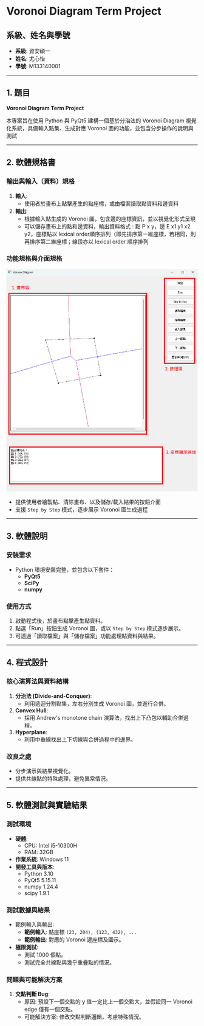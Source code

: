 # Voronoi Diagram Term Project

## 系級、姓名與學號
- **系級**: 資安碩一
- **姓名**: 尤心怡
- **學號**: M133140001

---

## 1. 題目
**Voronoi Diagram Term Project**

本專案旨在使用 Python 與 PyQt5 建構一個基於分治法的 Voronoi Diagram 視覺化系統，具備輸入點集、生成對應 Voronoi 圖的功能，並包含分步操作的說明與測試

---

## 2. 軟體規格書

### 輸出與輸入（資料）規格
1. **輸入**:
   - 使用者於畫布上點擊產生的點座標，或由檔案讀取點資料和邊資料
2. **輸出**:
   - 根據輸入點生成的 Voronoi 圖，包含邊的座標資訊，並以視覺化形式呈現
   - 可以儲存畫布上的點和邊資料，輸出資料格式 : 點 P x y，邊 E x1 y1 x2 y2，座標點以 lexical order順序排列（即先排序第一維座標，若相同，則再排序第二維座標；線段亦以 lexical order 順序排列

### 功能規格與介面規格
![介面設計](pic/program-design.png)
- 提供使用者繪製點、清除畫布、以及儲存/載入結果的按鈕介面
- 支援 `Step by Step` 模式，逐步展示 Voronoi 圖生成過程

---

## 3. 軟體說明

### 安裝需求
- Python 環境安裝完整，並包含以下套件：
  - **PyQt5**
  - **SciPy**
  - **numpy**

### 使用方式
1. 啟動程式後，於畫布點擊產生點資料。
2. 點選「Run」按鈕生成 Voronoi 圖，或以 `Step by Step` 模式逐步展示。
3. 可透過「讀取檔案」與「儲存檔案」功能處理點資料與結果。

---

## 4. 程式設計

### 核心演算法與資料結構
1. **分治法 (Divide-and-Conquer)**:
   - 利用遞迴分割點集，左右分別生成 Voronoi 圖，並進行合併。
2. **Convex Hull**:
   - 採用 Andrew's monotone chain 演算法，找出上下凸包以輔助合併過程。
3. **Hyperplane**:
   - 利用中垂線找出上下切線與合併過程中的邊界。

### 改良之處
- 分步演示與結果視覺化。
- 提供共線點的特殊處理，避免異常情況。

---

## 5. 軟體測試與實驗結果

### 測試環境
- **硬體**:
  - CPU: Intel i5-10300H
  - RAM: 32GB
- **作業系統**: Windows 11
- **開發工具與版本**:
  - Python 3.10
  - PyQt5 5.15.11
  - numpy 1.24.4
  - scipy 1.9.1

### 測試數據與結果
- 範例輸入與輸出:
  - **範例輸入**: 點座標 `(23, 204), (123, 432), ...`
  - **範例輸出**: 對應的 Voronoi 邊座標及圖示。
- **極限測試**: 
  - 測試 1000 個點。
  - 測試完全共線點與幾乎重疊點的情況。

### 問題與可能解決方案
1. **交點判斷 Bug**:
   - 原因: 預設下一個交點的 y 值一定比上一個交點大，並假設同一 Voronoi edge 僅有一個交點。
   - 可能解決方案: 修改交點判斷邏輯，考慮特殊情況。

